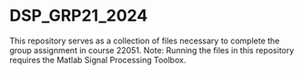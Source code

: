 # DSP_GRP21_2024

This repository serves as a collection of files necessary to complete the group assignment in course 22051.
Note: Running the files in this repository requires the Matlab Signal Processing Toolbox.
